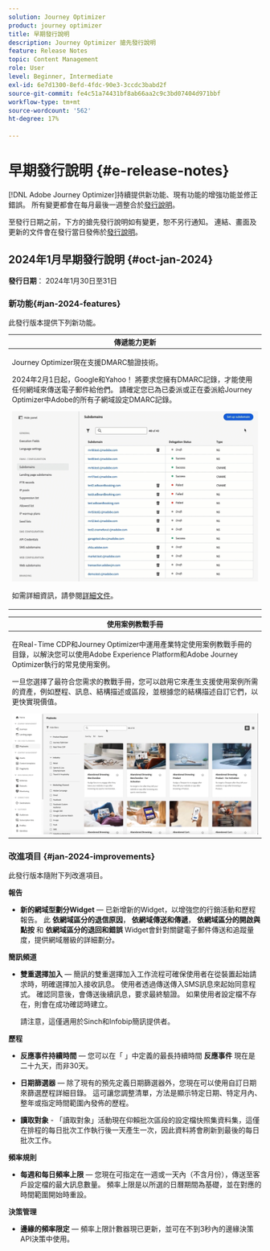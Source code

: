 ```yaml
---
solution: Journey Optimizer
product: journey optimizer
title: 早期發行說明
description: Journey Optimizer 搶先發行說明
feature: Release Notes
topic: Content Management
role: User
level: Beginner, Intermediate
exl-id: 6e7d1300-8efd-4fdc-90e3-3ccdc3babd2f
source-git-commit: fe4c51a74431bf8ab66aa2c9c3bd07404d971bbf
workflow-type: tm+mt
source-wordcount: '562'
ht-degree: 17%

---
```


# 早期發行說明 {#e-release-notes}

[!DNL Adobe Journey Optimizer]持續提供新功能、現有功能的增強功能並修正錯誤。 所有變更都會在每月最後一週整合於[發行說明](release-notes.md)。

至發行日期之前，下方的搶先發行說明如有變更，恕不另行通知。 連結、畫面及更新的文件會在發行當日發佈於[發行說明](release-notes.md)。

## 2024年1月早期發行說明 {#oct-jan-2024}

**發行日期**： 2024年1月30日至31日

### 新功能{#jan-2024-features}

此發行版本提供下列新功能。


<table>
<thead>
<tr>
<th><strong>傳遞能力更新</strong><br/></th>
</tr>
</thead>
<tbody>
<tr>
<td>
<p>Journey Optimizer現在支援DMARC驗證技術。</p>
<p>2024年2月1日起，Google和Yahoo！ 將要求您擁有DMARC記錄，才能使用任何網域來傳送電子郵件給他們。 請確定您已為已委派或正在委派給Journey Optimizer中Adobe的所有子網域設定DMARC記錄。</p>
<img src="assets/do-not-localize/dmarc.gif"/>
<p>如需詳細資訊，請參閱<a href="../configuration/dmarc-record-update.md">詳細文件</a>。</p>
</tr>
</tbody>
</table>

<table>
<thead>
<tr>
<th><strong>使用案例教戰手冊</strong><br/></th>
</tr>
</thead>
<tbody>
<tr>
<td>
<p>在Real-Time CDP和Journey Optimizer中運用產業特定使用案例教戰手冊的目錄，以解決您可以使用Adobe Experience Platform和Adobe Journey Optimizer執行的常見使用案例。</p><p>一旦您選擇了最符合您需求的教戰手冊，您可以啟用它來產生支援使用案例所需的資產，例如歷程、訊息、結構描述或區段，並根據您的結構描述自訂它們，以更快實現價值。</p>
<img src="assets/do-not-localize/playbooks.gif"/>
<!--<p>For more information, refer to the <a href="../start/">detailed documentation</a>.</p>-->
</tr>
</tbody>
</table>

### 改進項目 {#jan-2024-improvements}

此發行版本隨附下列改進項目。

**報告**

* **新的網域型劃分Widget**  — 已新增新的Widget，以增強您的行銷活動和歷程報告。 此 **依網域區分的退信原因**， **依網域傳送和傳遞**， **依網域區分的開啟與點按** 和 **依網域區分的退回和錯誤** Widget會針對關鍵電子郵件傳送和追蹤量度，提供網域層級的詳細劃分。

**簡訊頻道**

* **雙重選擇加入**  — 簡訊的雙重選擇加入工作流程可確保使用者在從裝置起始請求時，明確選擇加入接收訊息。 使用者透過傳送傳入SMS訊息來起始同意程式。 確認同意後，會傳送後續訊息，要求最終驗證。 如果使用者設定檔不存在，則會在成功確認時建立。

  請注意，這僅適用於Sinch和Infobip簡訊提供者。

**歷程**

* **反應事件持續時間**  — 您可以在「 」中定義的最長持續時間 **反應事件** 現在是二十九天，而非30天。

* **日期篩選器**  — 除了現有的預先定義日期篩選器外，您現在可以使用自訂日期來篩選歷程詳細目錄。 這可讓您調整清單，方法是顯示特定日期、特定月內、整年或指定時間範圍內發佈的歷程。

* **讀取對象**  - 「讀取對象」活動現在仰賴批次區段的設定檔快照集資料集，這僅在排程的每日批次工作執行後一天產生一次，因此資料將會刷新到最後的每日批次工作。

**頻率規則**

* **每週和每日頻率上限**  — 您現在可指定在一週或一天內（不含月份），傳送至客戶設定檔的最大訊息數量。 頻率上限是以所選的日曆期間為基礎，並在對應的時間範圍開始時重設。


**決策管理**

* **邊緣的頻率限定**  — 頻率上限計數器現已更新，並可在不到3秒內的邊緣決策API決策中使用。